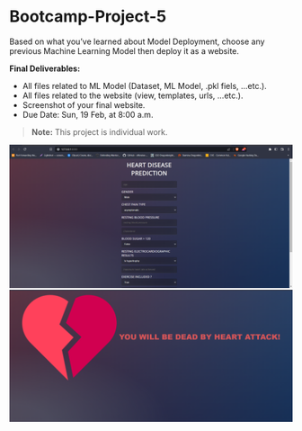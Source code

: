 # Bootcamp-Project-5

Based on what you’ve learned about Model Deployment, choose any previous Machine Learning Model then deploy it as a website.

**Final Deliverables:**
- All files related to ML Model (Dataset, ML Model, .pkl fiels, ...etc.).
- All files related to the website (view, templates, urls, ...etc.).
- Screenshot of your final website.
- Due Date: Sun, 19 Feb, at 8:00 a.m.
> **Note:** This project is individual work.

<img src="Screenshot 2023-02-18 134306.png">
<img src="Screenshot 2023-02-18 134418.png">
